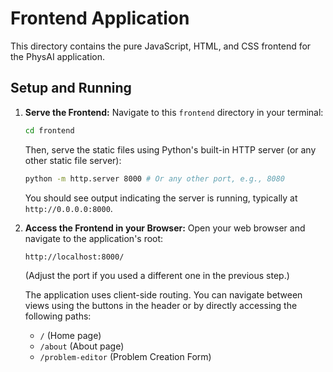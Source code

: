 # Frontend Application

This directory contains the pure JavaScript, HTML, and CSS frontend for the PhysAI application.

## Setup and Running

1.  **Serve the Frontend:**
    Navigate to this `frontend` directory in your terminal:
    ```bash
    cd frontend
    ```
    Then, serve the static files using Python's built-in HTTP server (or any other static file server):
    ```bash
    python -m http.server 8000 # Or any other port, e.g., 8080
    ```
    You should see output indicating the server is running, typically at `http://0.0.0.0:8000`.

2.  **Access the Frontend in your Browser:**
    Open your web browser and navigate to the application's root:
    ```
    http://localhost:8000/
    ```
    (Adjust the port if you used a different one in the previous step.)

    The application uses client-side routing. You can navigate between views using the buttons in the header or by directly accessing the following paths:
    -   `/` (Home page)
    -   `/about` (About page)
    -   `/problem-editor` (Problem Creation Form)
